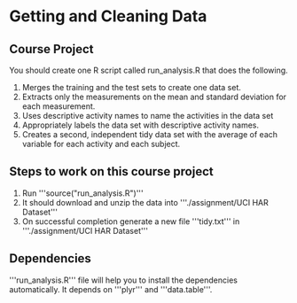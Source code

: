 # Getting and Cleaning Data

## Course Project

You should create one R script called run_analysis.R that does the following.

1. Merges the training and the test sets to create one data set.
2. Extracts only the measurements on the mean and standard deviation for each measurement.
3. Uses descriptive activity names to name the activities in the data set
4. Appropriately labels the data set with descriptive activity names.
5. Creates a second, independent tidy data set with the average of each variable for each activity and each subject.

## Steps to work on this course project


1. Run '''source("run_analysis.R")'''
2. It should download and unzip the data into '''./assignment/UCI HAR Dataset'''
3. On successful completion generate  a new file '''tidy.txt''' in '''./assignment/UCI HAR Dataset'''

## Dependencies

'''run_analysis.R''' file will help you to install the dependencies automatically. It depends on '''plyr''' and '''data.table'''. 
